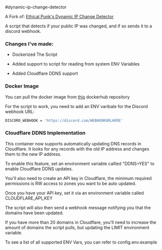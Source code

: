 #dynamic-ip-change-detector

A Fork of: [Ethical Punk's Dynamic IP Change Detector](https://github.com/ethicalpunk/dynamic-ip-change-detector)

A script that detects if your public IP was changed, and if so sends it to a discord webhook.

### Changes I've made:

- Dockerized The Script
  
- Added support to script for reading from system ENV Variables

- Added Cloudflare DDNS support
  

### Docker Image

You can pull the docker image from [this](https://hub.docker.com/r/baxtmann/ip-change-detector) dockerhub repository

For the script to work, you need to add an ENV varibale for the Discord webhook URL:

```sh
DISCORD_WEBHOOK = 'https://discord.com/WEBHOOKURLHERE'
```

### Cloudflare DDNS Implementation

This container now supports automatically updating DNS records in Cloudflare. It looks for any records with the old IP address and changes them to the new IP address.

To enable this feature, set an environment variable callled "DDNS=YES" to enable Cloudflare DDNS updates.

You'll also need to create an API key in Cloudflare, the minimum required permissions is RW access to zones you want to be auto updated.

Once you have your API key, set it via an environment variable called CLOUDFLARE_API_KEY

The script will also then send a webhook message notifying you that the domains have been updated.

If you have more than 20 domains in Cloudflare, you'll need to increase the amount of domains the script pulls, but updating the LIMIT environment variable.

To see a list of all supported ENV Vars, you can refer to config.env.example